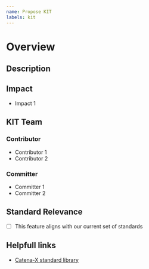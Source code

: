```yaml
---
name: Propose KIT
labels: kit
---
```


# Overview

## Description
<!-- Please provide a short description -->

## Impact
<!-- Please name the impact -->
- Impact 1

## KIT Team

### Contributor
<!-- names are already needed for open planning. Please also assign the contributor to this issue to ensure better clarity and accountability. -->
- Contributor 1
- Contributor 2

### Committer
<!-- names are already needed for open planning. Please also assign the committer to this issue to ensure better clarity and accountability -->
- Committer 1
- Committer 2

## Standard Relevance

- [ ] This feature aligns with our current set of standards

## Helpfull links

- [Catena-X standard library](https://catenax-ev.github.io/docs/next/standards/overview)